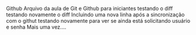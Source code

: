 Github
Arquivo da aula de Git e Github para iniciantes
testando o diff
testando novamente o diff
Incluindo uma nova linha após a sincronização com o githut
testando novamente para ver se ainda está solicitando usuário e senha
Mais uma vez....

